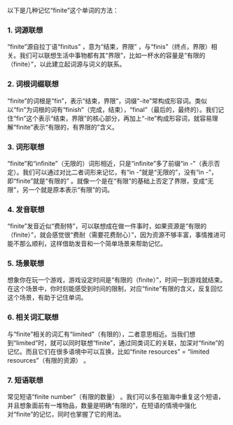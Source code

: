 以下是几种记忆“finite”这个单词的方法：

### 1. 词源联想
“finite”源自拉丁语“finitus” ，意为“结束，界限” ，与“finis”（终点，界限）相关。我们可以联想生活中事物都有其“界限”，比如一杯水的容量是“有限的（finite）”，以此建立起词源与词义的联系。

### 2. 词根词缀联想
“finite”的词根是“fin”，表示“结束，界限”，词缀“-ite”常构成形容词。类似以“fin”为词根的词有“finish”（完成，结束），“final”（最后的，最终的）。我们记住“fin”这个表示“结束，界限”的核心部分，再加上“-ite”构成形容词，就容易理解“finite”表示“有限的，有界限的”含义。

### 3. 词形联想
“finite”和“infinite”（无限的）词形相近，只是“infinite”多了前缀“in -”（表示否定）。我们可以通过对比二者词形来记忆，有“in -”就是“无限的”，没有“in -”，即“finite”就是“有限的” 。就像一个是在“有限”的基础上否定了界限，变成“无限”，另一个就是原本表示“有限”的词。

### 4. 发音联想
“finite”发音近似“费耐特”，可以联想成在做一件事时，如果资源是“有限的（finite）”，就会感觉很“费耐（需要花费耐心）”，因为资源不够丰富，事情推进可能不那么顺利，这样借助发音和一个简单场景来帮助记忆。

### 5. 场景联想
想象你在玩一个游戏，游戏设定时间是“有限的（finite）”，时间一到游戏就结束。在这个场景中，你时刻能感受到时间的限制，对应“finite”有限的含义，反复回忆这个场景，有助于记住单词。

### 6. 相关词汇联想
与“finite”相关的词汇有“limited”（有限的），二者意思相近。当我们想到“limited”时，就可以同时联想“finite”，通过同类词汇的关联，加深对“finite”的记忆。而且它们在很多语境中可以互换，比如“finite resources” = “limited resources”（有限的资源） 。

### 7. 短语联想
常见短语“finite number”（有限的数量） 。我们可以多在脑海中重复这个短语，并且想象面前有一堆物品，数量是明确“有限的”，在短语的情境中强化对“finite”的记忆，同时也掌握了它的用法。 